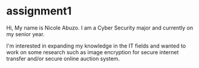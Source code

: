 # assignment1

Hi, My name is Nicole Abuzo. I am a Cyber Security major and currently on my senior year.

I'm interested in expanding my knowledge in the IT fields and wanted to work on some 
research such as image encryption for secure internet transfer and/or secure online
auction system.
